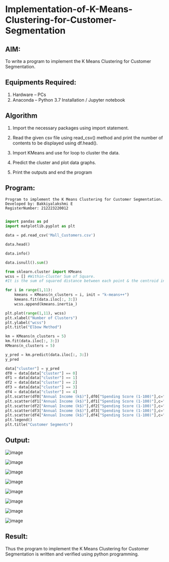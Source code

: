 # Implementation-of-K-Means-Clustering-for-Customer-Segmentation

## AIM:
To write a program to implement the K Means Clustering for Customer Segmentation.

## Equipments Required:
1. Hardware – PCs
2. Anaconda – Python 3.7 Installation / Jupyter notebook

## Algorithm
1. Import the necessary packages using import statement.

2. Read the given csv file using read_csv() method and print the number of contents to be displayed using df.head().

3. Import KMeans and use for loop to cluster the data.

4. Predict the cluster and plot data graphs.

5. Print the outputs and end the program

## Program:
```
Program to implement the K Means Clustering for Customer Segmentation.
Developed by: Bakkiyalakshmi E
RegisterNumber: 212223220012
```
``` python

import pandas as pd
import matplotlib.pyplot as plt

data = pd.read_csv('Mall_Customers.csv')

data.head()

data.info()

data.isnull().sum()

from sklearn.cluster import KMeans
wcss = [] #Within-Cluster Sum of Square.
#It is the sum of squared distance between each point & the centroid in a cluster

for i in range(1,11):
    kmeans = KMeans(n_clusters = i, init = "k-means++")
    kmeans.fit(data.iloc[:, 3:])
    wcss.append(kmeans.inertia_)

plt.plot(range(1,11), wcss)
plt.xlabel("Number of Clusters")
plt.ylabel("wcss")
plt.title("Elbow Method")

km = KMeans(n_clusters = 5)
km.fit(data.iloc[:, 3:])
KMeans(n_clusters = 5)

y_pred = km.predict(data.iloc[:, 3:])
y_pred

data["cluster"] = y_pred
df0 = data[data["cluster"] == 0]
df1 = data[data["cluster"] == 1]
df2 = data[data["cluster"] == 2]
df3 = data[data["cluster"] == 3]
df4 = data[data["cluster"] == 4]
plt.scatter(df0["Annual Income (k$)"],df0["Spending Score (1-100)"],c="red",label="cluster0")
plt.scatter(df1["Annual Income (k$)"],df1["Spending Score (1-100)"],c="black",label="cluster1")
plt.scatter(df2["Annual Income (k$)"],df2["Spending Score (1-100)"],c="blue",label="cluster2")
plt.scatter(df3["Annual Income (k$)"],df3["Spending Score (1-100)"],c="green",label="cluster3")
plt.scatter(df4["Annual Income (k$)"],df4["Spending Score (1-100)"],c="magenta",label="cluster4")
plt.legend()
plt.title("Customer Segments")
```

## Output:
![image](https://github.com/user-attachments/assets/cf4e6c8b-7e32-417b-a447-12c402e18fb8)


![image](https://github.com/user-attachments/assets/473acbac-7652-42cf-b060-7aa05f4db8d4)


![image](https://github.com/user-attachments/assets/c2fe4840-e51b-4ede-8334-52ae2d8f3fb3)


![image](https://github.com/user-attachments/assets/9ec48e5c-5959-4585-9315-69a31dd0b2ce)


![image](https://github.com/user-attachments/assets/08543b09-8ffb-4dae-ba85-4d3a8e89d6f7)


![image](https://github.com/user-attachments/assets/ff0e5d2c-1444-4c1d-8df2-77bff73a4c57)

![image](https://github.com/user-attachments/assets/95260503-0abf-4b35-b58d-577b33eb11b0)

![image](https://github.com/user-attachments/assets/5a771fff-5948-4d14-9f7a-e25eba12bcce)


## Result:
Thus the program to implement the K Means Clustering for Customer Segmentation is written and verified using python programming.
